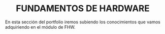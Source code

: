 # <h1 align="center"><strong>FUNDAMENTOS DE HARDWARE</strong></h1>

<p align="justify">
    En esta sección del portfolio iremos subiendo los conocimientos que vamos adquiriendo en el módulo de FHW.
</p>
